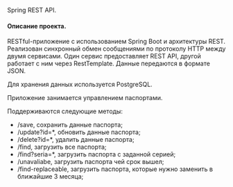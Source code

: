 Spring REST API.


#### Описание проекта.

RESTful-приложение с использованием Spring Boot и архитектуры REST.
Реализован синхронный обмен сообщениями по протоколу HTTP между двумя сервисами.
Один сервис предоставляет REST API, другой работает с ним через RestTemplate.
Данные передаются в формате JSON.

Для хранения данных используется PostgreSQL.

Приложение занимается управлением паспортами.

Поддерживаются следующие методы:
- /save, сохранить данные паспорта;
- /update?id=*, обновить данные паспорта;
- /delete?id=*, удалить данные паспорта;
- /find, загрузить все паспорта;
- /find?seria=*, загрузить паспорта с заданной серией;
- /unavaliabe, загрузить паспорта чей срок вышел;
- /find-replaceable, загрузить паспорта, которые нужно заменить в ближайшие 3 месяца;

